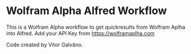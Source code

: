# Wolfram Alpha Alfred Workflow
This is a Wolfram Alpha workflow to get quickresults from Wolfram Aplha into Alfred.
Add your API Key from https://wolframaplha.com

Code created by Vitor Galvãno.
